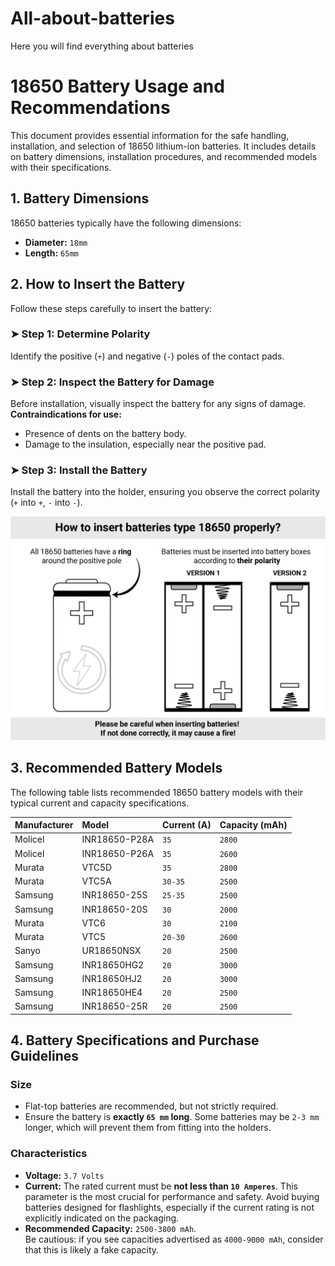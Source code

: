 # All-about-batteries
Here you will find everything about batteries

# 18650 Battery Usage and Recommendations

This document provides essential information for the safe handling, installation, and selection of 18650 lithium-ion batteries. It includes details on battery dimensions, installation procedures, and recommended models with their specifications.

## 1. Battery Dimensions

18650 batteries typically have the following dimensions:
* **Diameter:** `18mm`
* **Length:** `65mm`

## 2. How to Insert the Battery

Follow these steps carefully to insert the battery:

### ➤ Step 1: Determine Polarity
Identify the positive (`+`) and negative (`-`) poles of the contact pads.

### ➤ Step 2: Inspect the Battery for Damage
Before installation, visually inspect the battery for any signs of damage.  
**Contraindications for use:**
* Presence of dents on the battery body.
* Damage to the insulation, especially near the positive pad.

### ➤ Step 3: Install the Battery
Install the battery into the holder, ensuring you observe the correct polarity (`+` into `+`, `-` into `-`).


![Battery Installation](battery_installation.jpeg)


## 3. Recommended Battery Models

The following table lists recommended 18650 battery models with their typical current and capacity specifications.

| Manufacturer | Model         | Current (A) | Capacity (mAh) |
| :----------- | :------------ | :---------- | :------------- |
| Molicel      | INR18650-P28A | `35`        | `2800`         |
| Molicel      | INR18650-P26A | `35`        | `2600`         |
| Murata       | VTC5D         | `35`        | `2800`         |
| Murata       | VTC5A         | `30-35`     | `2500`         |
| Samsung      | INR18650-25S  | `25-35`     | `2500`         |
| Samsung      | INR18650-20S  | `30`        | `2000`         |
| Murata       | VTC6          | `30`        | `2100`         |
| Murata       | VTC5          | `20-30`     | `2600`         |
| Sanyo        | UR18650NSX    | `20`        | `2500`         |
| Samsung      | INR18650HG2   | `20`        | `3000`         |
| Samsung      | INR18650HJ2   | `20`        | `3000`         |
| Samsung      | INR18650HE4   | `20`        | `2500`         |
| Samsung      | INR18650-25R  | `20`        | `2500`         |

## 4. Battery Specifications and Purchase Guidelines

### Size
* Flat-top batteries are recommended, but not strictly required.
* Ensure the battery is **exactly `65 mm` long**. Some batteries may be `2-3 mm` longer, which will prevent them from fitting into the holders.

### Characteristics
* **Voltage:** `3.7 Volts`
* **Current:** The rated current must be **not less than `10 Amperes`**. This parameter is the most crucial for performance and safety. Avoid buying batteries designed for flashlights, especially if the current rating is not explicitly indicated on the packaging.
* **Recommended Capacity:** `2500-3800 mAh`.  
  Be cautious: if you see capacities advertised as `4000-9000 mAh`, consider that this is likely a fake capacity.


